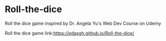# Roll-the-dice

Roll the dice game inspired by Dr. Angela Yu's Web Dev Course on Udemy

Roll the dice game link:https://edasgh.github.io/Roll-the-dice/
